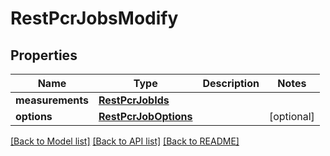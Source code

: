 # RestPcrJobsModify

## Properties
Name | Type | Description | Notes
------------ | ------------- | ------------- | -------------
**measurements** | [**RestPcrJobIds**](RestPcrJobIds.md) |  | 
**options** | [**RestPcrJobOptions**](RestPcrJobOptions.md) |  | [optional] 

[[Back to Model list]](../README.md#documentation-for-models) [[Back to API list]](../README.md#documentation-for-api-endpoints) [[Back to README]](../README.md)


